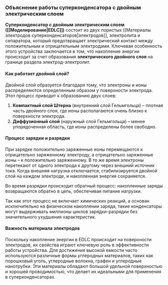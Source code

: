 ### Объяснение работы суперконденсатора с двойным электрическим слоем

**Суперконденсатор с двойным электрическим слоем ([[Моделирование|EDLC]])** состоит из двух пористых [[Материалы электродов суперконденсаторов|электродов]], электролита и сепаратора, который предотвращает электрический контакт между положительным и отрицательным электродами. Ключевая особенность этого устройства заключается в том, что накопление энергии происходит за счет образования **электрического двойного слоя** на границе раздела электрод-электролит.

#### Как работает двойной слой?

Двойной слой образуется благодаря тому, что электроны и ионы распределяются определенным образом у поверхности электрода. Этот процесс приводит к образованию двух слоев:

1. **Компактный слой Штерна** (внутренний слой Гельмгольца) – плотная часть двойного слоя, где ионы располагаются очень близко к поверхности электрода.
2. **Диффузионный слой** (наружный слой Гельмгольца) – менее упорядоченная область, где ионы распределены более свободно.

#### Процесс зарядки и разрядки

При зарядке положительно заряженные ионы перемещаются к отрицательно заряженному электроду, а отрицательно заряженные ионы – к положительно заряженному. В то же время электроны перетекают от одного электрода к другому через внешний источник тока. Когда внешняя нагрузка отключается, стабилизируется двойной слой на каждом электроде, и накопленная энергия сохраняется.

Во время разрядки происходит обратный процесс: накопленные заряды возвращаются обратно в цепь, обеспечивая питание нагрузки.

Так как этот процесс не включает химических реакций, а основан исключительно на физическом накоплении заряда, такие конденсаторы могут выдерживать миллионы циклов зарядки-разрядки без значительного ухудшения характеристик.

#### Важность материала электродов

Поскольку накопление энергии в EDLC происходит на поверхности электродов, их свойства играют ключевую роль в эффективности работы устройства. Для достижения высокой емкости часто используются различные формы углеродных материалов, таких как порошковый уголь, углеродные волокна, графен и углеродные нанотрубки. Эти материалы обладают большой удельной поверхностью и хорошей проводимостью, что делает их идеальными для применения в суперконденсаторах.